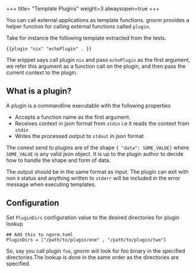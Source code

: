 +++
title= "Template Plugins"
weight=3
alwaysopen=true
+++

You can call external applications as template functions. gnorm provides a
helper function for calling external functions called `plugin`.

Take for instance the following template extracted from the tests.

```
{{plugin "nix" "echoPlugin" . }}
```

The snippet says call plugin `nix` and pass  `echoPlugin` as the first argument,
we refer this argument as a function call on the plugin, and then pass the
current context to the plugin.

## What is a plugin?

A plugin is a commandline executable with the following properties

- Accepts a function name as the first argument.
- Receives context in json format from `stdin` i.e it reads the context from
  `stdin`
- Writes the processed output to `stdout` in json format

The conext send to plugins are of the shape `{ "data": SOME_VALUE}` where
`SOME_VALUE` is any valid json object. It is up to the plugin author to decide
how to  handle the shape and form of data.

The output should be in the same format as input. The plugin can exit with non
`0` status and anything written to `stderr` will be included in the error
message when executing templates.


## Configuration

Set `PluginDirs` configuration value to the desired directories for plugin
lookup


```
## Add this to ngorm.toml
PluginDirs = ["/path/to/plugin/one" , "/path/to/plugin/two"]
```

So, say you call plugin `foo`, gnorm will look for foo binary in the specified
directories.The lookup is done in the same order as the directories are
specified.



